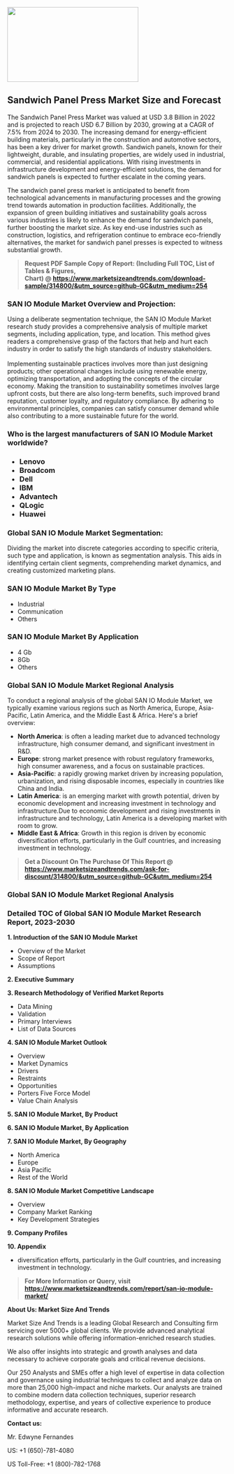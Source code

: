 <p><img class="alignnone size-medium wp-image-20088" src="https://ffe5etoiles.com/wp-content/uploads/2024/12/MST1-300x171.png" alt="" width="300" height="171" /></p><h2>Sandwich Panel Press Market Size and Forecast</h2><p>The Sandwich Panel Press Market was valued at USD 3.8 Billion in 2022 and is projected to reach USD 6.7 Billion by 2030, growing at a CAGR of 7.5% from 2024 to 2030. The increasing demand for energy-efficient building materials, particularly in the construction and automotive sectors, has been a key driver for market growth. Sandwich panels, known for their lightweight, durable, and insulating properties, are widely used in industrial, commercial, and residential applications. With rising investments in infrastructure development and energy-efficient solutions, the demand for sandwich panels is expected to further escalate in the coming years.</p><p>The sandwich panel press market is anticipated to benefit from technological advancements in manufacturing processes and the growing trend towards automation in production facilities. Additionally, the expansion of green building initiatives and sustainability goals across various industries is likely to enhance the demand for sandwich panels, further boosting the market size. As key end-use industries such as construction, logistics, and refrigeration continue to embrace eco-friendly alternatives, the market for sandwich panel presses is expected to witness substantial growth.</p><blockquote id="" class=""><strong>Request PDF Sample Copy of Report: (Including Full TOC, List of Tables &amp; Figures, Chart)&nbsp;@&nbsp;<strong><a href="https://www.marketsizeandtrends.com/download-sample/314800/&utm_source=github-GC&utm_medium=254" target="_blank">https://www.marketsizeandtrends.com/download-sample/314800/&utm_source=github-GC&utm_medium=254</a></strong></strong></blockquote><h3 id="" class="">SAN IO Module Market&nbsp;Overview and Projection:</h3><p id="" class="">Using a deliberate segmentation technique, the SAN IO Module Market research study provides a comprehensive analysis of multiple market segments, including application, type, and location. This method gives readers a comprehensive grasp of the factors that help and hurt each industry in order to satisfy the high standards of industry stakeholders. <br /> <br />Implementing sustainable practices involves more than just designing products; other operational changes include using renewable energy, optimizing transportation, and adopting the concepts of the circular economy. Making the transition to sustainability sometimes involves large upfront costs, but there are also long-term benefits, such improved brand reputation, customer loyalty, and regulatory compliance. By adhering to environmental principles, companies can satisfy consumer demand while also contributing to a more sustainable future for the world.</p><h3 id="" class="">Who is the largest manufacturers of&nbsp;SAN IO Module Market worldwide?</h3><h3 class=""><p><ul><li>Lenovo </li><li> Broadcom </li><li> Dell </li><li> IBM </li><li> Advantech </li><li> QLogic </li><li> Huawei</li></ul></p></h3><h3 id="" class="">Global&nbsp;SAN IO Module Market Segmentation:</h3><p id="" class="">Dividing the market into discrete categories according to specific criteria, such type and application, is known as segmentation analysis. This aids in identifying certain client segments, comprehending market dynamics, and creating customized marketing plans.</p><h3 id="" class="">SAN IO Module Market&nbsp;By Type</h3><p><p><ul><li>Industrial</li><li> Communication</li><li> Others</p></li></ul></p></p><h3 id="" class="">SAN IO Module Market&nbsp;By Application</h3><p class=""><p><ul><li>4 Gb</li><li> 8Gb</li><li> Others</li></ul></p></p><h3 id="" class="">Global SAN IO Module Market Regional Analysis</h3><p id="" class="">To conduct a regional analysis of the global SAN IO Module Market, we typically examine various regions such as North America, Europe, Asia-Pacific, Latin America, and the Middle East &amp; Africa. Here's a brief overview:</p><ul><li><strong>North America</strong>: is often a leading market due to advanced technology infrastructure, high consumer demand, and significant investment in R&amp;D.</li><li><strong>Europe</strong>: strong market presence with robust regulatory frameworks, high consumer awareness, and a focus on sustainable practices.</li><li><strong>Asia-Pacific</strong>: a rapidly growing market driven by increasing population, urbanization, and rising disposable incomes, especially in countries like China and India.</li><li><strong>Latin America</strong>: is an emerging market with growth potential, driven by economic development and increasing investment in technology and infrastructure.Due to economic development and rising investments in infrastructure and technology, Latin America is a developing market with room to grow.</li><li><strong>Middle East &amp; Africa</strong>: Growth in this region is driven by economic diversification efforts, particularly in the Gulf countries, and increasing investment in technology.</li></ul><blockquote id="" class=""><strong>Get a Discount On The Purchase Of This Report @ <strong><a href="https://www.marketsizeandtrends.com/ask-for-discount/314800/&utm_source=github-GC&utm_medium=254" target="_blank">https://www.marketsizeandtrends.com/ask-for-discount/314800/&utm_source=github-GC&utm_medium=254</a></strong></strong></blockquote><h3 id="" class="">Global SAN IO Module Market Regional Analysis</h3><h3 id="" class="">Detailed TOC of Global SAN IO Module Market Research Report, 2023-2030</h3><p id="" class=""><strong>1. Introduction of the SAN IO Module Market</strong></p><ul><li>Overview of the Market</li><li>Scope of Report</li><li>Assumptions</li></ul><p id="" class=""><strong>2. Executive Summary</strong></p><p id="" class=""><strong>3. Research Methodology of Verified Market Reports</strong></p><ul><li>Data Mining</li><li>Validation</li><li>Primary Interviews</li><li>List of Data Sources</li></ul><p id="" class=""><strong>4. SAN IO Module Market Outlook</strong></p><ul><li>Overview</li><li>Market Dynamics</li><li>Drivers</li><li>Restraints</li><li>Opportunities</li><li>Porters Five Force Model</li><li>Value Chain Analysis</li></ul><p id="" class=""><strong>5. SAN IO Module Market, By Product</strong></p><p id="" class=""><strong>6. SAN IO Module Market, By Application</strong></p><p id="" class=""><strong>7. SAN IO Module Market, By Geography</strong></p><ul><li>North America</li><li>Europe</li><li>Asia Pacific</li><li>Rest of the World</li></ul><p id="" class=""><strong>8. SAN IO Module Market Competitive Landscape</strong></p><ul><li>Overview</li><li>Company Market Ranking</li><li>Key Development Strategies</li></ul><p id="" class=""><strong>9. Company Profiles</strong></p><p id="" class=""><strong>10. Appendix</strong></p><ul><li>diversification efforts, particularly in the Gulf countries, and increasing investment in technology.</li></ul><blockquote id="" class=""><strong>For More Information or Query, visit <strong><strong><a href="https://www.marketsizeandtrends.com/report/san-io-module-market/" target="_blank">https://www.marketsizeandtrends.com/report/san-io-module-market/</a></strong></strong></strong></blockquote><p id="" class=""><strong>About Us: Market Size And Trends</strong></p><p id="" class="">Market Size And Trends is a leading Global Research and Consulting firm servicing over 5000+ global clients. We provide advanced analytical research solutions while offering information-enriched research studies.</p><p id="" class="">We also offer insights into strategic and growth analyses and data necessary to achieve corporate goals and critical revenue decisions.</p><p id="" class="">Our 250 Analysts and SMEs offer a high level of expertise in data collection and governance using industrial techniques to collect and analyze data on more than 25,000 high-impact and niche markets. Our analysts are trained to combine modern data collection techniques, superior research methodology, expertise, and years of collective experience to produce informative and accurate research.</p><p id="" class=""><strong>Contact us:</strong></p><p id="" class="">Mr. Edwyne Fernandes</p><p id="" class="">US: +1 (650)-781-4080</p><p id="" class="">US Toll-Free: +1 (800)-782-1768</p>
